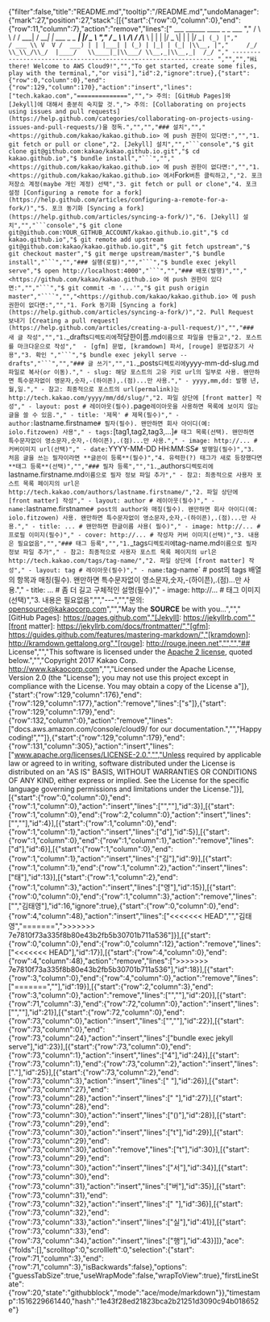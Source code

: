 {"filter":false,"title":"README.md","tooltip":"/README.md","undoManager":{"mark":27,"position":27,"stack":[[{"start":{"row":0,"column":0},"end":{"row":11,"column":7},"action":"remove","lines":["         ___        ______     ____ _                 _  ___  ","        / \\ \\      / / ___|   / ___| | ___  _   _  __| |/ _ \\ ","       / _ \\ \\ /\\ / /\\___ \\  | |   | |/ _ \\| | | |/ _` | (_) |","      / ___ \\ V  V /  ___) | | |___| | (_) | |_| | (_| |\\__, |","     /_/   \\_\\_/\\_/  |____/   \\____|_|\\___/ \\__,_|\\__,_|  /_/ "," ----------------------------------------------------------------- ","","","Hi there! Welcome to AWS Cloud9!","","To get started, create some files, play with the terminal,","or visi"],"id":2,"ignore":true},{"start":{"row":0,"column":0},"end":{"row":129,"column":170},"action":"insert","lines":["tech.kakao.com","==============","","> 주의: [GitHub Pages]와 [Jekyll]에 대해서 충분히 숙지할 것.","> 주의: [Collaborating on projects using issues and pull requests](https://help.github.com/categories/collaborating-on-projects-using-issues-and-pull-requests/)을 정독.","","","### 설치","","<https://github.com/kakao/kakao.github.io> 에 push 권한이 있다면:","","1. git fetch or pull or clone","2. [Jekyll] 설치","","```console","$ git clone git@github.com:kakao/kakao.github.io.git","$ cd kakao.github.io","$ bundle install","```","","<https://github.com/kakao/kakao.github.io> 에 push 권한이 없다면:","","1. <https://github.com/kakao/kakao.github.io> 에서 `Fork` 버튼 클릭하고,","2. 포크 저장소 계정(maybe 개인 계정) 선택","3. git fetch or pull or clone","4. 포크 설정 [Configuring a remote for a fork](https://help.github.com/articles/configuring-a-remote-for-a-fork/)","5. 포크 동기화 [Syncing a fork](https://help.github.com/articles/syncing-a-fork/)","6. [Jekyll] 설치","","```console","$ git clone git@github.com:YOUR_GITHUB_ACCOUNT/kakao.github.io.git","$ cd kakao.github.io","$ git remote add upstream git@github.com:kakao/kakao.github.io.git","$ git fetch upstream","$ git checkout master","$ git merge upstream/master","$ bundle install","```","","### 실행(로컬)","","```","$ bundle exec jekyll serve","$ open http://localhost:4000","```","","### 배포(발행)","","<https://github.com/kakao/kakao.github.io> 에 push 권한이 있다면:","","```","$ git commit -m '...'","$ git push origin master","````","","<https://github.com/kakao/kakao.github.io> 에 push 권한이 없다면:","","1. Fork 동기화 [Syncing a fork](https://help.github.com/articles/syncing-a-fork/)","2. Pull Request 보내기 [Creating a pull request](https://help.github.com/articles/creating-a-pull-request/)","","### 새 글 작성","","1. `_drafts` 디렉토리에 `적당한이름.md` 이름으로 파일을 만들고","2. 포스트를 마크다운으로 작성","  - [gfm] 문법, [kramdown] 파서, [rouge] 문법강조기 사용","3. 확인 ","```","$ bundle exec jekyll serve --drafts","```","","### 글 쓰기","","1. `_posts` 디렉토리에 `yyyy-mm-dd-slug.md` 파일로 복사(or 이동)."," - slug: 해당 포스트의 고유 키로 url의 일부로 사용. 왠만하면 특수문자없이 영문자,숫자,-(하이픈),.(점)...만 사용."," - yyyy,mm,dd: 발행 년,월,일."," - 참고: 최종적으로 포스트의 url(permalink)는 http://tech.kakao.com/yyyy/mm/dd/slug/","2. 파일 상단에 [front matter] 작성"," - layout: post # 레이아웃(필수). `page` 레이아웃을 사용하면 목록에 보이지 않는 글을 쓸 수 있음."," - title: '제목' # 제목(필수)"," - author: `lastname.firstname` # 필자(필수). 왠만하면 회사 아이디(예: iolo.fitzowen) 사용"," - tags: `[tag1,tag2,tag3,...]` # 태그 목록(선택). 왠만하면 특수문자없이 영소문자,숫자,-(하이픈),.(점)...만 사용."," - image: http://... # 커버이미지 url(선택)"," - date: `YYYY-MM-DD HH:MM:SS` # 발행일(필수)","3. 처음 글을 쓰는 필자이라면 **글쓴이 등록**(필수)","4. 유력한(?) 태그가 새로 등장했다면 **태그 등록**(선택)","","### 필자 등록","","1. `_authors` 디렉토리에 `lastname.firstname.md` 이름으로 필자 정보 파일 추가"," - 참고: 최종적으로 사용자 포스트 목록 페이지의 url은 http://tech.kakao.com/authors/lastname.firstname/","2. 파일 상단에 [front matter] 작성"," - layout: author # 레이아웃(필수)"," - name: `lastname.firstname` # post의 author와 매칭(필수). 왠만하면 회사 아이디(예: iolo.fitzowen) 사용. 왠만하면 특수문자없이 영소문자,숫자,-(하이픈),.(점)...만 사용."," - title: ... # 왠만하면 한글이름 사용( 필수)"," - image: http://... # 프로필 이미지(필수)"," - cover: http://... # 작성자 커버 이미지(선택)","3. 내용은 필요없음","","### 태그 등록","","1. `_tags` 디렉토리에 `tag-name.md` 이름으로 필자 정보 파일 추가"," - 참고: 최종적으로 사용자 포스트 목록 페이지의 url은 http://tech.kakao.com/tags/tag-name/","2. 파일 상단에 [front matter] 작성"," - layout: tag # 레이아웃(필수)"," - name: `tag-name` # post의 tags 배열의 항목과 매칭(필수). 왠만하면 특수문자없이 영소문자,숫자,-(하이픈),.(점)...만 사용."," - title: ... # 좀 더 길고 구체적인 설명(필수)"," - image: http://... # 태그 이미지(선택)","3. 내용은 필요없음","","---","","문의: <opensource@kakaocorp.com>","","May the **SOURCE** be with you...","","[GitHub Pages]: https://pages.github.com","[Jekyll]: https://jekyllrb.com","[front matter]: https://jekyllrb.com/docs/frontmatter/","[gfm]: https://guides.github.com/features/mastering-markdown/","[kramdown]: http://kramdown.gettalong.org","[rouge]: http://rouge.jneen.net","","","## License","","This software is licensed under the [Apache 2 license](LICENSE.txt), quoted below.","","Copyright 2017 Kakao Corp. <http://www.kakaocorp.com>","","Licensed under the Apache License, Version 2.0 (the \"License\"); you may not use this project except in compliance with the License. You may obtain a copy of the License a"]},{"start":{"row":129,"column":176},"end":{"row":129,"column":177},"action":"remove","lines":["s"]},{"start":{"row":129,"column":179},"end":{"row":132,"column":0},"action":"remove","lines":["docs.aws.amazon.com/console/cloud9/ for our documentation.","","Happy coding!",""]},{"start":{"row":129,"column":179},"end":{"row":131,"column":305},"action":"insert","lines":["www.apache.org/licenses/LICENSE-2.0.","","Unless required by applicable law or agreed to in writing, software distributed under the License is distributed on an \"AS IS\" BASIS, WITHOUT WARRANTIES OR CONDITIONS OF ANY KIND, either express or implied. See the License for the specific language governing permissions and limitations under the License."]}],[{"start":{"row":0,"column":0},"end":{"row":1,"column":0},"action":"insert","lines":["",""],"id":3}],[{"start":{"row":1,"column":0},"end":{"row":2,"column":0},"action":"insert","lines":["",""],"id":4}],[{"start":{"row":1,"column":0},"end":{"row":1,"column":1},"action":"insert","lines":["d"],"id":5}],[{"start":{"row":1,"column":0},"end":{"row":1,"column":1},"action":"remove","lines":["d"],"id":6}],[{"start":{"row":1,"column":0},"end":{"row":1,"column":1},"action":"insert","lines":["김"],"id":9}],[{"start":{"row":1,"column":1},"end":{"row":1,"column":2},"action":"insert","lines":["태"],"id":13}],[{"start":{"row":1,"column":2},"end":{"row":1,"column":3},"action":"insert","lines":["영"],"id":15}],[{"start":{"row":0,"column":0},"end":{"row":1,"column":3},"action":"remove","lines":["","김태영"],"id":16,"ignore":true},{"start":{"row":0,"column":0},"end":{"row":4,"column":48},"action":"insert","lines":["<<<<<<< HEAD","","김태영","=======",">>>>>>> 7e7810f73a335f8b80e43b2fb5b30701b711a536"]}],[{"start":{"row":0,"column":0},"end":{"row":0,"column":12},"action":"remove","lines":["<<<<<<< HEAD"],"id":17}],[{"start":{"row":4,"column":0},"end":{"row":4,"column":48},"action":"remove","lines":[">>>>>>> 7e7810f73a335f8b80e43b2fb5b30701b711a536"],"id":18}],[{"start":{"row":3,"column":0},"end":{"row":4,"column":0},"action":"remove","lines":["=======",""],"id":19}],[{"start":{"row":2,"column":3},"end":{"row":3,"column":0},"action":"remove","lines":["",""],"id":20}],[{"start":{"row":71,"column":3},"end":{"row":72,"column":0},"action":"insert","lines":["",""],"id":21}],[{"start":{"row":72,"column":0},"end":{"row":73,"column":0},"action":"insert","lines":["",""],"id":22}],[{"start":{"row":73,"column":0},"end":{"row":73,"column":24},"action":"insert","lines":["bundle exec jekyll serve"],"id":23}],[{"start":{"row":73,"column":0},"end":{"row":73,"column":1},"action":"insert","lines":["4"],"id":24}],[{"start":{"row":73,"column":1},"end":{"row":73,"column":2},"action":"insert","lines":["."],"id":25}],[{"start":{"row":73,"column":2},"end":{"row":73,"column":3},"action":"insert","lines":[" "],"id":26}],[{"start":{"row":73,"column":27},"end":{"row":73,"column":28},"action":"insert","lines":[" "],"id":27}],[{"start":{"row":73,"column":28},"end":{"row":73,"column":30},"action":"insert","lines":["()"],"id":28}],[{"start":{"row":73,"column":29},"end":{"row":73,"column":30},"action":"insert","lines":["t"],"id":29}],[{"start":{"row":73,"column":29},"end":{"row":73,"column":30},"action":"remove","lines":["t"],"id":30}],[{"start":{"row":73,"column":29},"end":{"row":73,"column":30},"action":"insert","lines":["서"],"id":34}],[{"start":{"row":73,"column":30},"end":{"row":73,"column":31},"action":"insert","lines":["버"],"id":35}],[{"start":{"row":73,"column":31},"end":{"row":73,"column":32},"action":"insert","lines":[" "],"id":36}],[{"start":{"row":73,"column":32},"end":{"row":73,"column":33},"action":"insert","lines":["실"],"id":41}],[{"start":{"row":73,"column":33},"end":{"row":73,"column":34},"action":"insert","lines":["행"],"id":43}]]},"ace":{"folds":[],"scrolltop":0,"scrollleft":0,"selection":{"start":{"row":71,"column":3},"end":{"row":71,"column":3},"isBackwards":false},"options":{"guessTabSize":true,"useWrapMode":false,"wrapToView":true},"firstLineState":{"row":20,"state":"githubblock","mode":"ace/mode/markdown"}},"timestamp":1516229661440,"hash":"1e43f28ed21823bca2b21251d3090c94b018652e"}